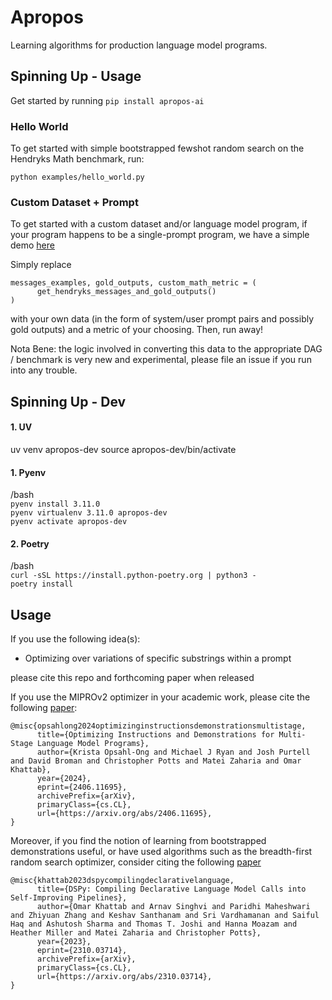 # Apropos

Learning algorithms for production language model programs.

## Spinning Up - Usage
Get started by running
```pip install apropos-ai```

### Hello World
To get started with simple bootstrapped fewshot random search on the Hendryks Math benchmark, run:
```
python examples/hello_world.py
```

### Custom Dataset + Prompt
To get started with a custom dataset and/or language model program, if your program happens to be a single-prompt program, we have a simple demo [here](examples/quick_start.py)

Simply replace
```
messages_examples, gold_outputs, custom_math_metric = (
      get_hendryks_messages_and_gold_outputs()
)
```
with your own data (in the form of system/user prompt pairs and possibly gold outputs) and a metric of your choosing. Then, run away!

Nota Bene: the logic involved in converting this data to the appropriate DAG / benchmark is very new and experimental, please file an issue if you run into any trouble.

## Spinning Up - Dev
#### 1. UV
uv venv apropos-dev
source apropos-dev/bin/activate

#### 1. Pyenv
   /bash<br>
   `pyenv install 3.11.0`<br>
   `pyenv virtualenv 3.11.0 apropos-dev`<br>
   `pyenv activate apropos-dev`

#### 2. Poetry
   /bash<br>
   `curl -sSL https://install.python-poetry.org | python3 -`<br>
   `poetry install`


## Usage
If you use the following idea(s):
- Optimizing over variations of specific substrings within a prompt

please cite this repo and forthcoming paper when released

If you use the MIPROv2 optimizer in your academic work, please cite the following [paper](https://arxiv.org/abs/2406.11695):

```
@misc{opsahlong2024optimizinginstructionsdemonstrationsmultistage,
      title={Optimizing Instructions and Demonstrations for Multi-Stage Language Model Programs}, 
      author={Krista Opsahl-Ong and Michael J Ryan and Josh Purtell and David Broman and Christopher Potts and Matei Zaharia and Omar Khattab},
      year={2024},
      eprint={2406.11695},
      archivePrefix={arXiv},
      primaryClass={cs.CL},
      url={https://arxiv.org/abs/2406.11695}, 
}
```

Moreover, if you find the notion of learning from bootstrapped demonstrations useful, or have used algorithms such as the breadth-first random search optimizer, consider citing the following [paper](https://arxiv.org/abs/2310.03714)

```
@misc{khattab2023dspycompilingdeclarativelanguage,
      title={DSPy: Compiling Declarative Language Model Calls into Self-Improving Pipelines}, 
      author={Omar Khattab and Arnav Singhvi and Paridhi Maheshwari and Zhiyuan Zhang and Keshav Santhanam and Sri Vardhamanan and Saiful Haq and Ashutosh Sharma and Thomas T. Joshi and Hanna Moazam and Heather Miller and Matei Zaharia and Christopher Potts},
      year={2023},
      eprint={2310.03714},
      archivePrefix={arXiv},
      primaryClass={cs.CL},
      url={https://arxiv.org/abs/2310.03714}, 
}
```